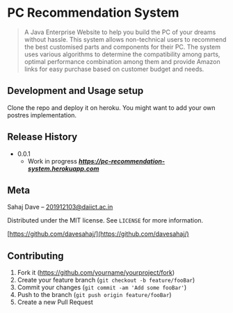 # PC Recommendation System
> A Java Enterprise Website to help you build the PC of your dreams without hassle. This system allows non-technical users to recommend the best customised parts and components for their PC. The system uses various algorithms to determine the compatibility among parts, optimal performance combination among them and provide Amazon links for easy purchase based on customer budget and needs.

## Development and Usage setup

Clone the repo and deploy it on heroku. You might want to add your own postres implementation.


## Release History


* 0.0.1
    * Work in progress ***https://pc-recommendation-system.herokuapp.com***

## Meta

Sahaj Dave – 201912103@daiict.ac.in

Distributed under the MIT license. See ``LICENSE`` for more information.

[https://github.com/davesahaj/](https://github.com/davesahaj/)

## Contributing

1. Fork it (<https://github.com/yourname/yourproject/fork>)
2. Create your feature branch (`git checkout -b feature/fooBar`)
3. Commit your changes (`git commit -am 'Add some fooBar'`)
4. Push to the branch (`git push origin feature/fooBar`)
5. Create a new Pull Request

